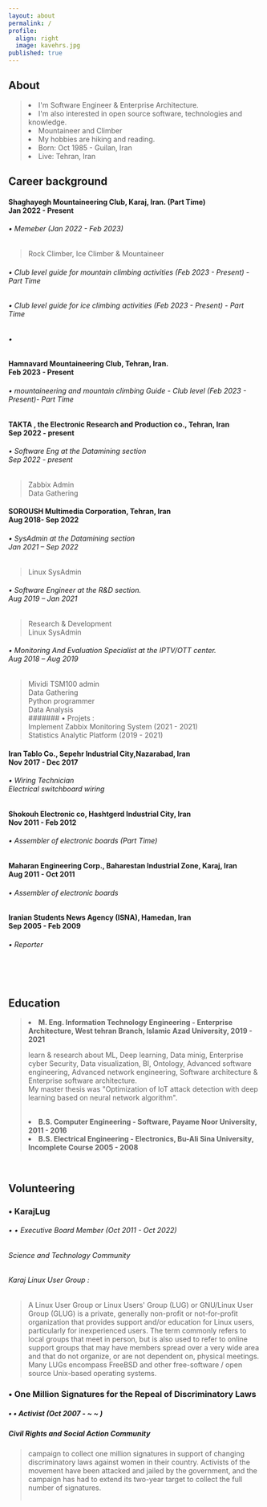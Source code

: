 ```yaml
---
layout: about
permalink: /
profile:
  align: right
  image: kavehrs.jpg
published: true
---
```



## About
<blockquote>  
 <li> I'm Software Engineer & Enterprise Architecture.</li>
 <li> I'm also interested in open source software, technologies and knowledge. </li>
 <li> Mountaineer and Climber </li>
 <li> My hobbies are hiking and reading.</li>
 <li> Born: Oct 1985 - Guilan, Iran </li>
 <li> Live: Tehran, Iran </li>
</blockquote>

## Career background
>
>
#### Shaghayegh Mountaineering Club, Karaj, Iran. (Part Time) <br> Jan 2022 - Present<br> 
###### •  Memeber (Jan 2022 - Feb 2023)   <br>  
> Rock Climber, Ice Climber &   Mountaineer <br>  
###### •  Club level guide for mountain climbing activities  (Feb 2023 - Present) - Part Time   <br> 
###### •  Club level guide for ice climbing activities  (Feb 2023 - Present) - Part Time  <br> 
###### •

#### Hamnavard Mountaineering Club, Tehran, Iran. <br> Feb 2023 - Present<br> 
###### •  mountaineering and mountain climbing Guide - Club level (Feb 2023 - Present)- Part Time  <br> 

#### TAKTA , the Electronic Research and Production co., Tehran, Iran<br> Sep 2022 - present<br>
###### •	Software Eng at the Datamining section<br>  Sep 2022 - present<br>
> Zabbix Admin<br>
> Data Gathering <br>
#### SOROUSH Multimedia Corporation, Tehran, Iran<br> Aug 2018- Sep 2022 <br>
###### •	SysAdmin at the Datamining section<br> Jan 2021 – Sep 2022<br>
> Linux SysAdmin<br>
###### • Software Engineer at the R&D section.<br> Aug 2019 – Jan 2021<br>
> Research & Development<br>
> Linux SysAdmin<br>
###### •	Monitoring And Evaluation Specialist at the IPTV/OTT center.<br> Aug 2018 – Aug 2019<br>
> Mividi TSM100 admin<br>
> Data Gathering<br>
> Python programmer<br>
> Data Analysis<br>
#######  •	Projets :<br>
> Implement Zabbix Monitoring System (2021 - 2021)<br>
> Statistics Analytic Platform (2019 - 2021)<br>

#### Iran Tablo Co., Sepehr Industrial City,Nazarabad, Iran<br> Nov 2017 - Dec 2017<br>
###### •	Wiring Technician<br> Electrical switchboard wiring<br>

#### Shokouh Electronic co, Hashtgerd Industrial City, Iran<br> Nov 2011 - Feb 2012<br>
###### •	Assembler of electronic boards (Part Time)<br>

#### Maharan Engineering Corp., Baharestan Industrial Zone, Karaj, Iran<br> Aug 2011 - Oct 2011<br>
###### •	Assembler of electronic boards<br>

#### Iranian Students News Agency (ISNA), Hamedan, Iran<br> Sep 2005 - Feb 2009<br>
###### •	Reporter<br>


<br><br>

## Education
<blockquote>
<li> <strong> M. Eng. Information Technology Engineering - Enterprise Architecture, West tehran Branch, Islamic Azad University, 2019 - 2021 </strong>
    <p>learn & research about ML, Deep learning, Data minig, Enterprise cyber Security, Data visualization, BI, Ontology, Advanced software engineering, Advanced     network engineering, Software architecture & Enterprise software architecture.<br>My  master thesis was "Optimization of IoT attack detection with deep learning based on neural network algorithm". </p> </li> <br>
    
<li><strong> B.S. Computer Engineering - Software, Payame Noor University, 2011 - 2016 </strong> </li> 
<li><strong> B.S. Electrical Engineering - Electronics, Bu-Ali Sina University, Incomplete Course 2005 - 2008 </strong></li>  </blockquote>  
  <br>
  




## Volunteering   

###  • KarajLug<br>
###### • •	 Executive Board Member (Oct 2011 - Oct 2022) <br> 
###### Science and Technology Community<br>
###### Karaj Linux User Group :<br>
> A Linux User Group or Linux Users' Group (LUG) or GNU/Linux User Group (GLUG) is a private, generally non-profit or not-for-profit organization that provides support and/or education for Linux users, particularly for inexperienced users. The term commonly refers to local groups that meet in person, but is also used to refer to online support groups that may have members spread over a very wide area and that do not organize, or are not dependent on, physical meetings. Many LUGs encompass FreeBSD and other free-software / open source Unix-based operating systems.<br>

###  • One Million Signatures for the Repeal of Discriminatory Laws <br>
##### • •	 Activist (Oct 2007 - ~ ~ ) <br> 
##### Civil Rights and Social Action Community <br>
> campaign to collect one million signatures in support of changing discriminatory laws against women in their country. Activists of the movement have been attacked and jailed by the government, and the campaign has had to extend its two-year target to collect the full number of signatures. 
<br><br>
  
  


<!-- Google tag (gtag.js) -->
<script async src="https://www.googletagmanager.com/gtag/js?id=G-X4V1FLGZMH"></script>
<script>
  window.dataLayer = window.dataLayer || [];
  function gtag(){dataLayer.push(arguments);}
  gtag('js', new Date());

  gtag('config', 'G-X4V1FLGZMH');
</script>

